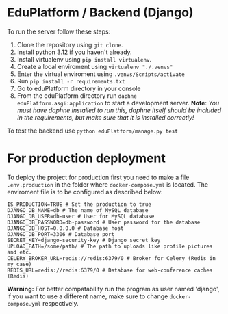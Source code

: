 # EduPlatform / Backend (Django)

To run the server follow these steps:
1. Clone the repository using `git clone`.
2. Install python 3.12 if you haven't already.
3. Install virtualenv using `pip install virtualenv`.
4. Create a local enviroment using `virtualenv "./.venvs"`
5. Enter the virtual enviroment using `.venvs/Scripts/activate`
6. Run `pip install -r requirements.txt`
7. Go to eduPlatform directory in your console
8. From the eduPlatform directory run `daphne eduPlatform.asgi:application` to start a development server.
   **Note**: *You must have daphne installed to run this, daphne itself should be included in the requirements, but make sure that it is installed correctly!*

To test the backend use
`python eduPlatform/manage.py test`

# For production deployment

To deploy the project for production first you need to make a file `.env.production` in the folder where `docker-compose.yml` is located.
The enviroment file is to be configured as described below:
```
IS_PRODUCTION=TRUE # Set the production to true
DJANGO_DB_NAME=db # The name of MySQL database
DJANGO_DB_USER=db-user # User for MySQL database
DJANGO_DB_PASSWORD=db-password # User password for the database
DJANGO_DB_HOST=0.0.0.0 # Database host
DJANGO_DB_PORT=3306 # Database port
SECRET_KEY=django-security-key # Django secret key
UPLOAD_PATH=/some/path/ # The path to uploads like profile pictures and etc.
CELERY_BROKER_URL=redis://redis:6379/0 # Broker for Celery (Redis in my case)
REDIS_URL=redis://redis:6379/0 # Database for web-conference caches (Redis)
```

**Warning:** For better compatability run the program as user named 'django', if you want to use a different name, make sure to change `docker-compose.yml` respectively.